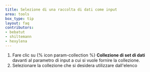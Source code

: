 ```yaml
---
title: Selezione di una raccolta di dati come input
area: tools
box_type: tip
layout: faq
contributors:
- bebatut
- shiltemann
- hexylena
---
```




1. Fare clic su {% icon param-collection %} **Collezione di set di dati** davanti al parametro di input a cui si vuole fornire la collezione.
2. Selezionare la collezione che si desidera utilizzare dall'elenco

